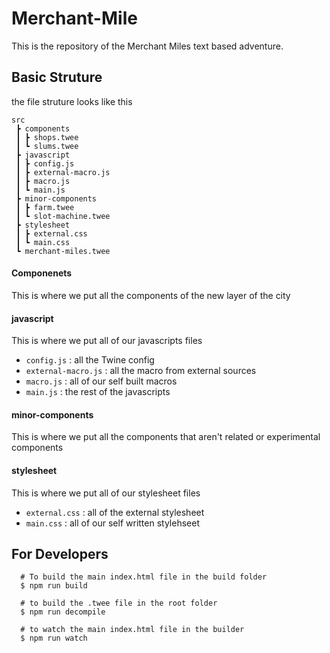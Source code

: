 # Merchant-Mile

This is the repository of the Merchant Miles text based adventure. 

## Basic Struture

the file struture looks like this

```
src
 ┣ components
 ┃ ┣ shops.twee
 ┃ ┗ slums.twee
 ┣ javascript
 ┃ ┣ config.js
 ┃ ┣ external-macro.js
 ┃ ┣ macro.js
 ┃ ┗ main.js
 ┣ minor-components
 ┃ ┣ farm.twee
 ┃ ┗ slot-machine.twee
 ┣ stylesheet
 ┃ ┣ external.css
 ┃ ┗ main.css
 ┗ merchant-miles.twee
 ```

#### Componenets 

This is where we put all the components of the new layer of the city

#### javascript

This is where we put all of our javascripts files

- ```config.js``` : all the Twine config
- ```external-macro.js``` : all the macro from external sources
- ```macro.js``` : all of our self built macros
- ```main.js``` : the rest of the javascripts

#### minor-components

This is where we put all the components that aren't related or experimental components

#### stylesheet

This is where we put all of our stylesheet files

- ```external.css``` : all of the external stylesheet
- ```main.css``` : all of our self written stylehseet


## For Developers

```console
  # To build the main index.html file in the build folder
  $ npm run build

  # to build the .twee file in the root folder
  $ npm run decompile

  # to watch the main index.html file in the builder
  $ npm run watch
```